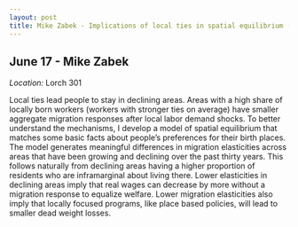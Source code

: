 ```yaml
---
layout: post
title: Mike Zabek - Implications of local ties in spatial equilibrium (June 17)
---
```

## June 17 - Mike Zabek

*Location:* Lorch 301

Local ties lead people to stay in declining areas. Areas with a high share of locally born workers (workers with stronger ties on average) have smaller aggregate migration responses after local labor demand shocks. To better understand the mechanisms, I develop a model of spatial equilibrium that matches some basic facts about people’s preferences for their birth places. The model generates meaningful differences in migration elasticities across areas that have been growing and declining over the past thirty years. This follows naturally from declining areas having a higher proportion of residents who are inframarginal about living there. Lower elasticities in declining areas imply that real wages can decrease by more without a migration response to equalize welfare. Lower migration elasticities also imply that locally focused programs, like place based policies, will lead to smaller dead weight losses.

